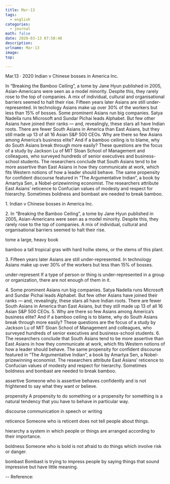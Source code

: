 ```yaml
---
title: Mar-13
tags:
  - english
categories:
  - journal
math: false
date: 2020-03-13 07:58:48
description:
urlname: Mar-13
image:
top:

---
```

Mar.13 · 2020
Indian v Chinese bosses in America Inc.

In “Breaking the Bamboo Ceiling”, a tome by Jane Hyun published in 2005, Asian-Americans were seen as a model minority. Despite this, they rarely rose to the top of companies. A mix of individual, cultural and organisational barriers seemed to halt their rise.
Fifteen years later Asians are still under-represented. In technology Asians make up over 30% of the workers but less than 15% of bosses.
Some prominent Asians run big companies. Satya Nadella runs Microsoft and Sundar Pichai leads Alphabet. But few other Asians have joined their ranks — and, revealingly, these stars all have Indian roots. There are fewer South Asians in America than East Asians, but they still made up 13 of all 16 Asian S&P 500 CEOs.
Why are there so few Asians among America’s business elite? And if a bamboo ceiling is to blame, why do South Asians break through more easily? These questions are the focus of a study by Jackson Lu of MIT Sloan School of Management and colleagues, who surveyed hundreds of senior executives and business-school students.
The researchers conclude that South Asians tend to be more assertive than East Asians in how they communicate at work, which fits Western notions of how a leader should behave. The same propensity for confident discourse featured in “The Argumentative Indian”, a book by Amartya Sen, a Nobel-prizewinning economist. The researchers attribute East Asians’ reticence to Confucian values of modesty and respect for hierarchy. Sometimes boldness and bombast are needed to break bamboo.



<!--more-->

<span id="inline-toc">1.</span>
Indian v Chinese bosses in America Inc.

<span id="inline-toc">2.</span>
In “Breaking the Bamboo Ceiling”, a tome by Jane Hyun published in 2005, Asian-Americans were seen as a model minority. Despite this, they rarely rose to the top of companies. A mix of individual, cultural and organisational barriers seemed to halt their rise.

<span id="inline-green">tome</span>
a large, heavy book

<span id="inline-green">bamboo</span>
a tall tropical gras with hard hollw stems, or the stems of this plant.

<span id="inline-toc">3.</span>
Fifteen years later Asians are still under-represented. In technology Asians make up over 30% of the workers but less than 15% of bosses.

<span id="inline-green">under-represent</span>
If a type of person or thing is under-represented in a group or organization, there are not enough of them in it.

<span id="inline-toc">4.</span>
Some prominent Asians run big companies. Satya Nadella runs Microsoft and Sundar Pichai leads Alphabet. But few other Asians have joined their ranks — and, revealingly, these stars all have Indian roots. There are fewer South Asians in America than East Asians, but they still made up 13 of all 16 Asian S&P 500 CEOs.
<span id="inline-toc">5.</span>
Why are there so few Asians among America’s business elite? And if a bamboo ceiling is to blame, why do South Asians break through more easily? These questions are the focus of a study by Jackson Lu of MIT Sloan School of Management and colleagues, who surveyed hundreds of senior executives and business-school students.
<span id="inline-toc">6.</span>
The researchers conclude that South Asians tend to be more assertive than East Asians in how they communicate at work, which fits Western notions of how a leader should behave. The same propensity for confident discourse featured in “The Argumentative Indian”, a book by Amartya Sen, a Nobel-prizewinning economist. The researchers attribute East Asians’ reticence to Confucian values of modesty and respect for hierarchy. Sometimes boldness and bombast are needed to break bamboo.

<span id="inline-green">assertive</span>
Someone who is assertive behaves confidently and is not frightened to say what they want or believe.

<span id="inline-green">propensity</span>
A propensity to do something or a propensity for something is a natural tendency that you have to behave in particular way.

<span id="inline-green">discourse</span>
communication in speech or writing

<span id="inline-green">reticence</span>
Someone who is reticent does not tell people about things.

<span id="inline-green">hierarchy</span>
a system in which people or things are arranged according to their importance.

<span id="inline-green">boldness</span>
Someone who is bold is not afraid to do things which involve risk or danger.

<span id="inline-green">bombast</span>
Bombast is trying to impress people by saying things that sound impressive but have little meaning.


--
Reference:

